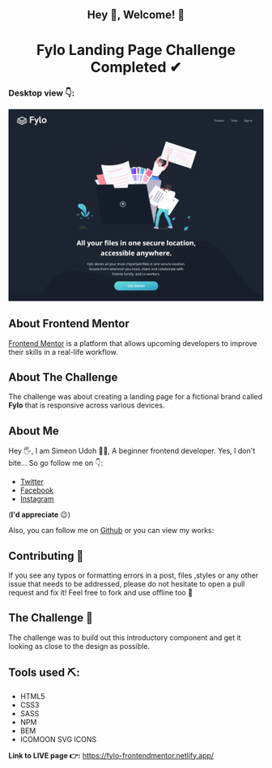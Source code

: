
## <center> Hey 🙂, Welcome! 👋</center>

# <center>Fylo Landing Page Challenge Completed ✔</center>

###  Desktop view 👇: 


![Desktop view](images/fylo&#32;desktop&#32;preview.png )

##  About Frontend Mentor
[ Frontend Mentor](https://www.frontendmentor.io) is a platform that allows upcoming developers to improve their skills in a real-life workflow. 

##  About The Challenge
The challenge was about creating a landing page for a fictional brand called **Fylo** that is responsive across various devices.  

##  About Me
Hey 🖐, I am Simeon Udoh 🙋‍♂️, A beginner frontend developer. Yes, I don't bite... So go follow me on 👇: 
+  [Twitter](https://twitter.com/Techviberng)
+   [Facebook](https://facebook.com/Simeon.udoh.71)
+   [Instagram](https://instagram.com/simicode) 

(**I'd appreciate** 😉)

Also,  you can follow me on [Github](https://github.com/simeon4real) or you can view my works: 


## Contributing 🤝

If you see any typos or formatting errors in a post, files ,styles or any other issue that needs to be addressed, please do not hesitate to open a pull request and fix it! Feel free to fork and use offline too 🙌

## The Challenge 💪

The challenge was to build out this introductory component and get it looking as close to the design as possible.

## Tools used ⛏: 
* HTML5
* CSS3
* SASS
* NPM
* BEM
* ICOMOON SVG ICONS

**Link to LIVE page 👉:** https://fylo-frontendmentor.netlify.app/



